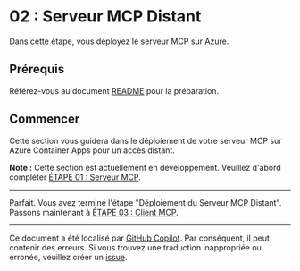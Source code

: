 # 02 : Serveur MCP Distant

Dans cette étape, vous déployez le serveur MCP sur Azure.

## Prérequis

Référez-vous au document [README](../README.md#prerequisites) pour la préparation.

## Commencer

Cette section vous guidera dans le déploiement de votre serveur MCP sur Azure Container Apps pour un accès distant.

**Note :** Cette section est actuellement en développement. Veuillez d'abord compléter [ÉTAPE 01 : Serveur MCP](./01-mcp-server.md).

---

Parfait. Vous avez terminé l'étape "Déploiement du Serveur MCP Distant". Passons maintenant à [ÉTAPE 03 : Client MCP](./03-mcp-client.md).

---

Ce document a été localisé par [GitHub Copilot](https://docs.github.com/copilot/about-github-copilot/what-is-github-copilot). Par conséquent, il peut contenir des erreurs. Si vous trouvez une traduction inappropriée ou erronée, veuillez créer un [issue](../../issues).